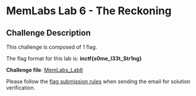 # **MemLabs Lab 6 - The Reckoning**

## **Challenge Description**

This challenge is composed of 1 flag.

The flag format for this lab is: **inctf{s0me_l33t_Str1ng}**

**Challenge file**: [MemLabs_Lab6](https://mega.nz/#!C0pjUKxI!LnedePAfsJvFgD-Uaa4-f1Tu0kl5bFDzW6Mn2Ng6pnM)

Please follow the [flag submission rules](https://github.com/stuxnet999/MemLabs#flag-submission) when sending the email for solution verification.
